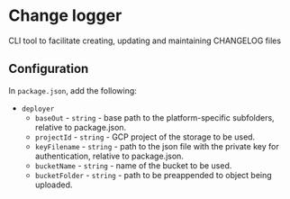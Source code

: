 # Change logger

CLI tool to facilitate creating, updating and maintaining CHANGELOG files

## Configuration

In `package.json`, add the following:

- `deployer`
  - `baseOut` - `string` - base path to the platform-specific subfolders, relative to package.json.
  - `projectId` - `string` - GCP project of the storage to be used.
  - `keyFilename` - `string` - path to the json file with the private key for authentication, relative to package.json.
  - `bucketName` - `string` - name of the bucket to be used.
  - `bucketFolder` - `string` - path to be preappended to object being uploaded.
  
